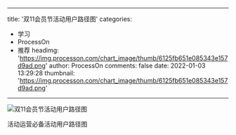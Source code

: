 
---
title: '双11会员节活动用户路径图'
categories: 
 - 学习
 - ProcessOn
 - 推荐
headimg: 'https://img.processon.com/chart_image/thumb/6125fb651e085343e157d9ad.png'
author: ProcessOn
comments: false
date: 2022-01-03 13:29:28
thumbnail: 'https://img.processon.com/chart_image/thumb/6125fb651e085343e157d9ad.png'
---

<div>   
<img class="thumb" alt="双11会员节活动用户路径图" src="https://img.processon.com/chart_image/thumb/6125fb651e085343e157d9ad.png" referrerpolicy="no-referrer">
<p>活动运营必备活动用户路径图</p>  
</div>
            